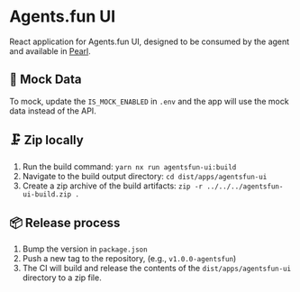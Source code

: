 # Agents.fun UI

React application for Agents.fun UI, designed to be consumed by the agent and available in [Pearl](https://github.com/olas-operate-app).

## 🧪 Mock Data
To mock, update the `IS_MOCK_ENABLED` in `.env` and the app will use the mock data instead of the API. 

## 🗜️ Zip locally

1. Run the build command: `yarn nx run agentsfun-ui:build`
2. Navigate to the build output directory: `cd dist/apps/agentsfun-ui`
3. Create a zip archive of the build artifacts: `zip -r ../../../agentsfun-ui-build.zip .`

## 📦 Release process

1. Bump the version in `package.json`
2. Push a new tag to the repository, (e.g., `v1.0.0-agentsfun`)
3. The CI will build and release the contents of the `dist/apps/agentsfun-ui` directory to a zip file.
